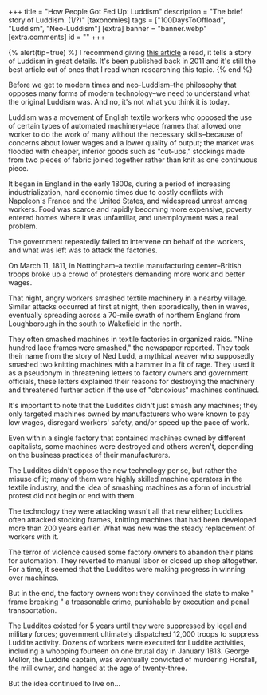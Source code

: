 +++
title = "How People Got Fed Up: Luddism"
description = "The brief story of Luddism. (1/?)"
[taxonomies]
tags = ["100DaysToOffload", "Luddism", "Neo-Luddism"]
[extra]
banner  = "banner.webp"
[extra.comments]
id = ""
+++

{% alert(tip=true) %}
I recommend giving [this article](https://www.smithsonianmag.com/history/what-the-luddites-really-fought-against-264412/) a read, it tells a story of Luddism in great details. It's been published back in 2011 and it's still the best article out of ones that I read when researching this topic.
{% end %}

Before we get to modern times and neo-Luddism–the philosophy that opposes many forms of modern technology–we need to understand what the original Luddism was. And no, it's not what you think it is today.

Luddism was a movement of English textile workers who opposed the use of certain types of automated machinery–lace frames that allowed one worker to do the work of many without the necessary skills–because of concerns about lower wages and a lower quality of output; the market was flooded with cheaper, inferior goods such as "cut-ups," stockings made from two pieces of fabric joined together rather than knit as one continuous piece.

It began in England in the early 1800s, during a period of increasing industrialization, hard economic times due to costly conflicts with Napoleon's France and the United States, and widespread unrest among workers. Food was scarce and rapidly becoming more expensive, poverty entered homes where it was unfamiliar, and unemployment was a real problem.

The government repeatedly failed to intervene on behalf of the workers, and what was left was to attack the factories.

On March 11, 1811, in Nottingham–a textile manufacturing center–British troops broke up a crowd of protesters demanding more work and better wages.

That night, angry workers smashed textile machinery in a nearby village. Similar attacks occurred at first at night, then sporadically, then in waves, eventually spreading across a 70-mile swath of northern England from Loughborough in the south to Wakefield in the north.

They often smashed machines in textile factories in organized raids. "Nine hundred lace frames were smashed," the newspaper reported. They took their name from the story of Ned Ludd, a mythical weaver who supposedly smashed two knitting machines with a hammer in a fit of rage. They used it as a pseudonym in threatening letters to factory owners and government officials, these letters explained their reasons for destroying the machinery and threatened further action if the use of "obnoxious" machines continued.

It's important to note that the Luddites didn't just smash any machines; they only targeted machines owned by manufacturers who were known to pay low wages, disregard workers' safety, and/or speed up the pace of work.

Even within a single factory that contained machines owned by different capitalists, some machines were destroyed and others weren't, depending on the business practices of their manufacturers.

The Luddites didn't oppose the new technology per se, but rather the misuse of it; many of them were highly skilled machine operators in the textile industry, and the idea of smashing machines as a form of industrial protest did not begin or end with them.

The technology they were attacking wasn't all that new either; Luddites often attacked stocking frames, knitting machines that had been developed more than 200 years earlier. What was new was the steady replacement of workers with it.

The terror of violence caused some factory owners to abandon their plans for automation. They reverted to manual labor or closed up shop altogether. For a time, it seemed that the Luddites were making progress in winning over machines.

But in the end, the factory owners won: they convinced the state to make " frame breaking " a treasonable crime, punishable by execution and penal transportation.

The Luddites existed for 5 years until they were suppressed by legal and military forces; government ultimately dispatched 12,000 troops to suppress Luddite activity. Dozens of workers were executed for Luddite activities, including a whopping fourteen on one brutal day in January 1813. George Mellor, the Luddite captain, was eventually convicted of murdering Horsfall, the mill owner, and hanged at the age of twenty-three.

But the idea continued to live on...

